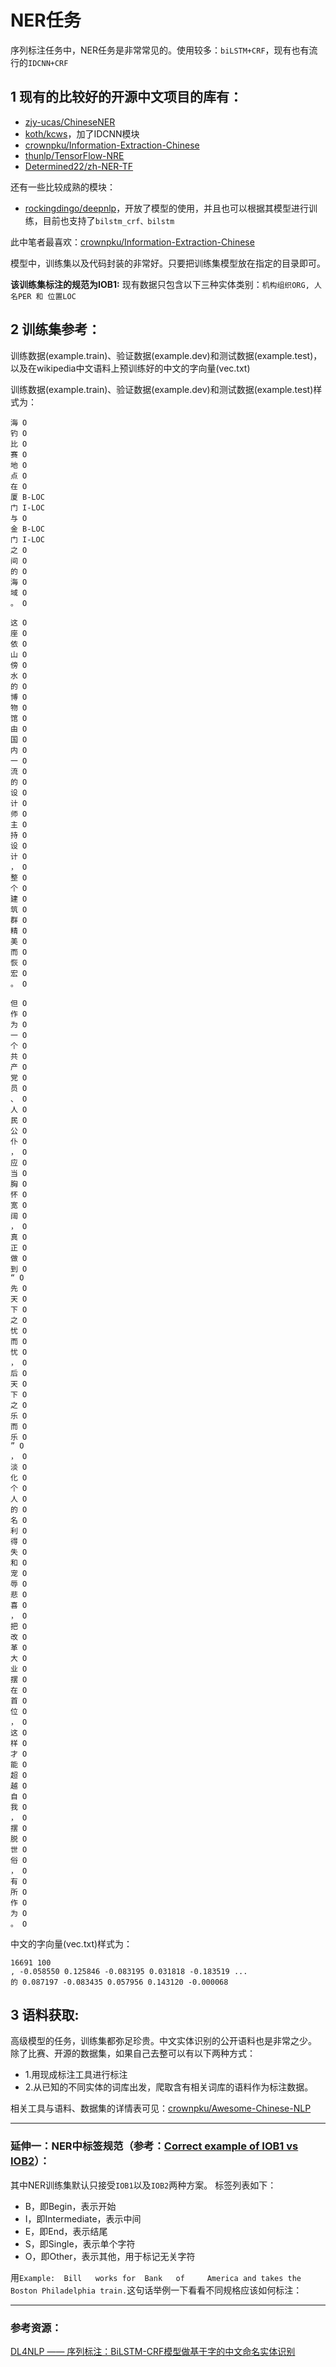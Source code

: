 # NER任务
序列标注任务中，NER任务是非常常见的。使用较多：`biLSTM+CRF`，现有也有流行的`IDCNN+CRF`

## 1 现有的比较好的开源中文项目的库有：

 - [zjy-ucas/ChineseNER](https://github.com/zjy-ucas/ChineseNER)
 - [koth/kcws](https://github.com/koth/kcws)，加了IDCNN模块
 - [crownpku/Information-Extraction-Chinese](https://github.com/crownpku/Information-Extraction-Chinese/tree/master/NER_IDCNN_CRF)
 - [thunlp/TensorFlow-NRE](https://github.com/thunlp/TensorFlow-NRE)
 - [Determined22/zh-NER-TF](https://github.com/Determined22/zh-NER-TF)

还有一些比较成熟的模块：

 - [rockingdingo/deepnlp](https://github.com/rockingdingo/deepnlp/tree/master/deepnlp/pos)，开放了模型的使用，并且也可以根据其模型进行训练，目前也支持了`bilstm_crf、bilstm`

此中笔者最喜欢：[crownpku/Information-Extraction-Chinese](https://github.com/crownpku/Information-Extraction-Chinese/tree/master/NER_IDCNN_CRF)

模型中，训练集以及代码封装的非常好。只要把训练集模型放在指定的目录即可。

**该训练集标注的规范为IOB1:**
现有数据只包含以下三种实体类别：`机构组织ORG, 人名PER 和 位置LOC`

## 2 训练集参考：
训练数据(example.train)、验证数据(example.dev)和测试数据(example.test)，以及在wikipedia中文语料上预训练好的中文的字向量(vec.txt)

训练数据(example.train)、验证数据(example.dev)和测试数据(example.test)样式为：

```
海 O
钓 O
比 O
赛 O
地 O
点 O
在 O
厦 B-LOC
门 I-LOC
与 O
金 B-LOC
门 I-LOC
之 O
间 O
的 O
海 O
域 O
。 O

这 O
座 O
依 O
山 O
傍 O
水 O
的 O
博 O
物 O
馆 O
由 O
国 O
内 O
一 O
流 O
的 O
设 O
计 O
师 O
主 O
持 O
设 O
计 O
， O
整 O
个 O
建 O
筑 O
群 O
精 O
美 O
而 O
恢 O
宏 O
。 O

但 O
作 O
为 O
一 O
个 O
共 O
产 O
党 O
员 O
、 O
人 O
民 O
公 O
仆 O
， O
应 O
当 O
胸 O
怀 O
宽 O
阔 O
， O
真 O
正 O
做 O
到 O
“ O
先 O
天 O
下 O
之 O
忧 O
而 O
忧 O
， O
后 O
天 O
下 O
之 O
乐 O
而 O
乐 O
” O
， O
淡 O
化 O
个 O
人 O
的 O
名 O
利 O
得 O
失 O
和 O
宠 O
辱 O
悲 O
喜 O
， O
把 O
改 O
革 O
大 O
业 O
摆 O
在 O
首 O
位 O
， O
这 O
样 O
才 O
能 O
超 O
越 O
自 O
我 O
， O
摆 O
脱 O
世 O
俗 O
， O
有 O
所 O
作 O
为 O
。 O

```

中文的字向量(vec.txt)样式为：

```
16691 100
, -0.058550 0.125846 -0.083195 0.031818 -0.183519 ...
的 0.087197 -0.083435 0.057956 0.143120 -0.000068
```

## 3 语料获取:
高级模型的任务，训练集都弥足珍贵。中文实体识别的公开语料也是非常之少。
除了比赛、开源的数据集，如果自己去整可以有以下两种方式：

 - 1.用现成标注工具进行标注
 - 2.从已知的不同实体的词库出发，爬取含有相关词库的语料作为标注数据。

相关工具与语料、数据集的详情表可见：[crownpku/Awesome-Chinese-NLP](https://github.com/crownpku/awesome-chinese-nlp)


----------


### 延伸一：NER中标签规范（参考：[Correct example of IOB1 vs IOB2](https://github.com/stanfordnlp/CoreNLP/pull/230)）：
其中NER训练集默认只接受`IOB1`以及`IOB2`两种方案。
标签列表如下：

* B，即Begin，表示开始
* I，即Intermediate，表示中间
* E，即End，表示结尾
* S，即Single，表示单个字符
* O，即Other，表示其他，用于标记无关字符

用`Example:  Bill   works for  Bank   of     America and takes the Boston Philadelphia train.`这句话举例一下看看不同规格应该如何标注：


----------


### 参考资源：
[DL4NLP —— 序列标注：BiLSTM-CRF模型做基于字的中文命名实体识别](https://www.cnblogs.com/Determined22/p/7238342.html)
